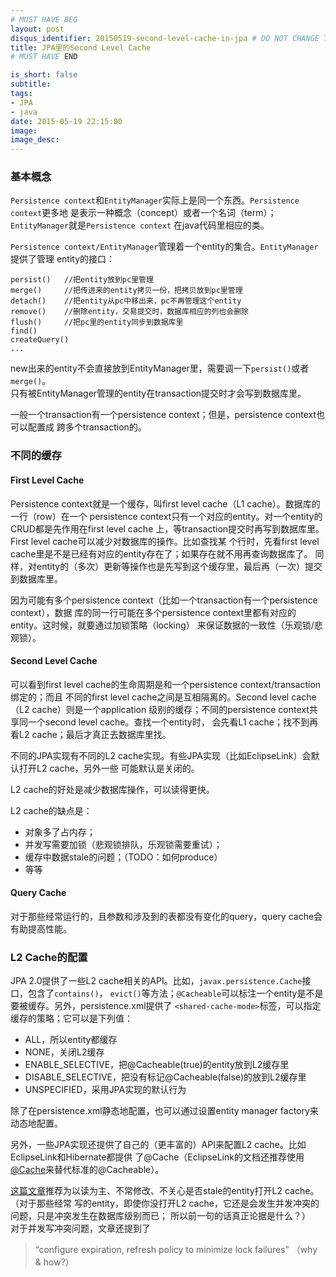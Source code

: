 ```yaml
---
# MUST HAVE BEG
layout: post
disqus_identifier: 20150519-second-level-cache-in-jpa # DO NOT CHANGE THE VALUE ONCE SET
title: JPA里的Second Level Cache
# MUST HAVE END

is_short: false
subtitle:
tags: 
- JPA
- java
date: 2015-05-19 22:15:00
image:
image_desc:
---
```


### 基本概念
`Persistence context`和`EntityManager`实际上是同一个东西。`Persistence context`更多地
是表示一种概念（concept）或者一个名词（term）；`EntityManager`就是`Persistence context`
在java代码里相应的类。

`Persistence context/EntityManager`管理着一个entity的集合。`EntityManager`提供了管理
entity的接口：

	persist()   //把entity放到pc里管理
	merge()     //把传进来的entity拷贝一份，把拷贝放到pc里管理
	detach()    //把entity从pc中移出来，pc不再管理这个entity
	remove()    //删除entity，交易提交时，数据库相应的列也会删除
	flush()     //把pc里的entity同步到数据库里
	find()
	createQuery()
	...
	
new出来的entity不会直接放到EntityManager里，需要调一下`persist()`或者`merge()`。     
只有被EntityManager管理的entity在transaction提交时才会写到数据库里。

一般一个transaction有一个persistence context；但是，persistence context也可以配置成
跨多个transaction的。

### 不同的缓存

#### First Level Cache
Persistence context就是一个缓存，叫first level cache（L1 cache）。数据库的一行（row）在一个
persistence context只有一个对应的entity。对一个entity的CRUD都是先作用在first level cache
上，等transaction提交时再写到数据库里。First level cache可以减少对数据库的操作。比如查找某
个行时，先看first level cache里是不是已经有对应的entity存在了；如果存在就不用再查询数据库了。
同样，对entity的（多次）更新等操作也是先写到这个缓存里，最后再（一次）提交到数据库里。

因为可能有多个persistence context（比如一个transaction有一个persistence context），数据
库的同一行可能在多个persistence context里都有对应的entity。这时候，就要通过加锁策略（locking）
来保证数据的一致性（乐观锁/悲观锁）。

#### Second Level Cache
可以看到first level cache的生命周期是和一个persistence context/transaction绑定的；而且
不同的first level cache之间是互相隔离的。Second level cache（L2 cache）则是一个application
级别的缓存；不同的persistence context共享同一个second level cache。查找一个entity时，
会先看L1 cache；找不到再看L2 cache；最后才真正去数据库里找。

不同的JPA实现有不同的L2 cache实现。有些JPA实现（比如EclipseLink）会默认打开L2 cache，另外一些
可能默认是关闭的。

L2 cache的好处是减少数据库操作，可以读得更快。

L2 cache的缺点是：
<!--more-->

- 对象多了占内存；
- 并发写需要加锁（悲观锁排队，乐观锁需要重试）；
- 缓存中数据stale的问题；（TODO：如何produce）
- 等等

#### Query Cache
对于那些经常运行的，且参数和涉及到的表都没有变化的query，query cache会有助提高性能。

### L2 Cache的配置

JPA 2.0提供了一些L2 cache相关的API。比如，`javax.persistence.Cache`接口，包含了`contains()`，
`evict()`等方法；`@Cacheable`可以标注一个entity是不是要被缓存。另外，persistence.xml提供了
`<shared-cache-mode>`标签，可以指定缓存的策略；它可以是下列值：

- ALL，所以entity都缓存
- NONE，关闭L2缓存
- ENABLE_SELECTIVE，把@Cacheable(true)的entity放到L2缓存里
- DISABLE_SELECTIVE，把没有标记@Cacheable(false)的放到L2缓存里
- UNSPECIFIED，采用JPA实现的默认行为

除了在persistence.xml静态地配置，也可以通过设置entity manager factory来动态地配置。

另外，一些JPA实现还提供了自己的（更丰富的）API来配置L2 cache。比如EclipseLink和Hibernate都提供
了@Cache（EclipseLink的文档还推荐使用[@Cache][5]来替代标准的@Cacheable）。

[这篇文章][6]推荐为以读为主、不常修改、不关心是否stale的entity打开L2 cache。（对于那些经常
写的entity，即使你没打开L2 cache，它还是会发生并发冲突的问题，只是冲突发生在数据库级别而已；
所以前一句的话真正论据是什么？）      
对于并发写冲突问题，文章还提到了

>“configure expiration, refresh policy to minimize lock failures”
（why & how?）


[1]: http://www.developer.com/java/using-second-level-caching-in-a-jpa-application.html "Using Second Level Caching in a JPA Application"
[2]: http://stackoverflow.com/questions/1069992/jpa-entitymanager-why-use-persist-over-merge "persist vs merge"
[3]: http://www.objectdb.com/java/jpa/persistence/delete "remove()"
[5]: http://eclipse.org/eclipselink/documentation/2.4/jpa/extensions/a_cache.htm "@Cache"
[6]: https://blogs.oracle.com/carolmcdonald/entry/jpa_caching "JPA Caching"
